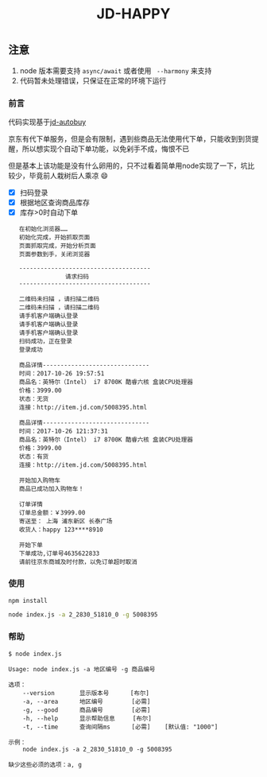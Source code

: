 <h1 align="center">JD-HAPPY<h1>

## 注意
1. node 版本需要支持 `async/await` 或者使用 ` --harmony` 来支持
2. 代码暂未处理错误，只保证在正常的环境下运行

### 前言

代码实现基于[jd-autobuy](https://github.com/Adyzng/jd-autobuy)

京东有代下单服务，但是会有限制，遇到些商品无法使用代下单，只能收到到货提醒，所以想实现个自动下单功能，以免剁手不成，悔恨不已

但是基本上该功能是没有什么卵用的，只不过看着简单用node实现了一下，坑比较少，毕竟前人栽树后人乘凉 :smile:

- [X] 扫码登录
- [X] 根据地区查询商品库存
- [X] 库存>0时自动下单

```
   在初始化浏览器……
   初始化完成，开始抓取页面
   页面抓取完成，开始分析页面
   页面参数到手，关闭浏览器

   -------------------------------------
                请求扫码
   -------------------------------------

   二维码未扫描 ，请扫描二维码
   二维码未扫描 ，请扫描二维码
   请手机客户端确认登录
   请手机客户端确认登录
   请手机客户端确认登录
   扫码成功，正在登录
   登录成功

   商品详情------------------------------
   时间：2017-10-26 19:57:51
   商品名：英特尔（Intel） i7 8700K 酷睿六核 盒装CPU处理器
   价格：3999.00
   状态：无货
   连接：http://item.jd.com/5008395.html

   商品详情------------------------------
   时间：2017-10-26 121:37:31
   商品名：英特尔（Intel） i7 8700K 酷睿六核 盒装CPU处理器
   价格：3999.00
   状态：有货
   连接：http://item.jd.com/5008395.html

   开始加入购物车
   商品已成功加入购物车！

   订单详情
   订单总金额：￥3999.00
   寄送至： 上海 浦东新区 长泰广场
   收货人：happy 123****8910

   开始下单
   下单成功,订单号4635622833
   请前往京东商城及时付款，以免订单超时取消
```

### 使用

```bash
npm install

node index.js -a 2_2830_51810_0 -g 5008395
```

### 帮助
```
$ node index.js

Usage: node index.js -a 地区编号 -g 商品编号

选项：
    --version       显示版本号      [布尔]
    -a, --area      地区编号        [必需]
    -g, --good      商品编号        [必需]
    -h, --help      显示帮助信息     [布尔]
    -t, --time      查询间隔ms      [必需]    [默认值: "1000"]

示例：
    node index.js -a 2_2830_51810_0 -g 5008395

缺少这些必须的选项：a, g
```
